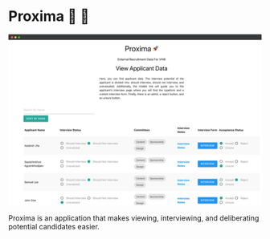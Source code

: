# Proxima 🚀 🌌

<div style="text-align:center">
    <img src = "res/readme.png" />
</div>

Proxima is an application that makes viewing, interviewing, and deliberating potential candidates easier.
